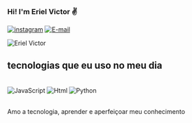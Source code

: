 ### Hi! I'm Eriel Victor ✌
[![instagram](https://img.shields.io/badge/Instagram-E4405F?style=for-the-badge&logo=instagram&logoColor=white)](https://instagram.com/eriel._.victor)
[![E-mail](https://img.shields.io/badge/Gmail-D14836?style=for-the-badge&logo=gmail&logoColor=white)](https://erielvictor0@gmail.com)

![Eriel Victor](https://github-readme-stats.vercel.app/api?username=ErielVictor&show_icons=true&theme=transparent)

## tecnologias que eu uso no meu dia

<div style="display: inline_block"><br/>
   <img align="center" alt="JavaScript" src="https://img.shields.io/badge/JavaScript-323330?style=for-the-badge&logo=javascript&logoColor=F7DF1E"/> 
   <img align="center" alt="Html" src="https://img.shields.io/badge/HTML5-239120?style=for-the-badge&logo=html5&logoColor=white"/> 
   <img align="center" alt="Python" src= https://img.shields.io/badge/Python-14354C?style=for-the-badge&logo=python&logoColor=white/>
</div><br/>

Amo a tecnologia, aprender e aperfeiçoar meu conhecimento
